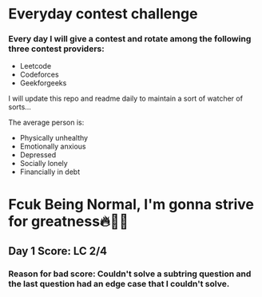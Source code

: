 # Everyday contest challenge

### Every day I will give a contest and rotate among the following three contest providers:
- Leetcode
- Codeforces
- Geekforgeeks

I will update this repo and readme daily to maintain a sort of watcher of sorts...

The average person is:
- Physically unhealthy
- Emotionally anxious
- Depressed
- Socially lonely
- Financially in debt

# Fcuk Being Normal, I'm gonna strive for greatness🔥💪🏻

## Day 1 Score: LC 2/4
### Reason for bad score: Couldn't solve a subtring question and the last question had an edge case that I couldn't solve.